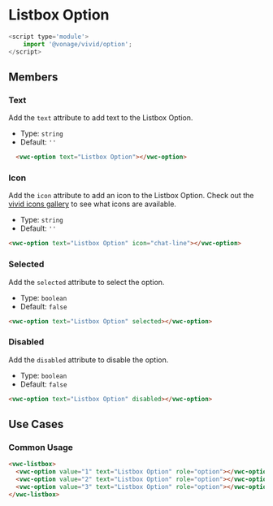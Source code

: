 # Listbox Option

```js
<script type='module'>
    import '@vonage/vivid/option';
</script>
```

## Members

### Text

Add the `text` attribute to add text to the Listbox Option.

- Type: `string`
- Default: `''`

```html preview
  <vwc-option text="Listbox Option"></vwc-option>
```

### Icon

Add the `icon` attribute to add an icon to the Listbox Option.
Check out the [vivid icons gallery](https://icons.vivid.vonage.com) to see what icons are available.

- Type: `string`
- Default: `''`

```html preview
<vwc-option text="Listbox Option" icon="chat-line"></vwc-option>
```

### Selected

Add the `selected` attribute to select the option.

- Type: `boolean`
- Default: `false`

```html preview
<vwc-option text="Listbox Option" selected></vwc-option>
```

### Disabled

Add the `disabled` attribute to disable the option.

- Type: `boolean`
- Default: `false`

```html preview
<vwc-option text="Listbox Option" disabled></vwc-option>
```

## Use Cases

### Common Usage

```html preview
<vwc-listbox>
  <vwc-option value="1" text="Listbox Option" role="option"></vwc-option>
  <vwc-option value="2" text="Listbox Option" role="option"></vwc-option>
  <vwc-option value="3" text="Listbox Option" role="option"></vwc-option>
</vwc-listbox>
```
